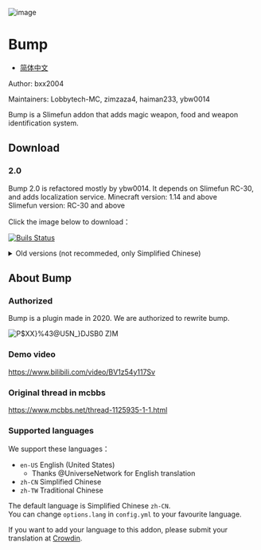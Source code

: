 ![image](https://user-images.githubusercontent.com/83174104/132268179-7e53d79b-b8cf-4044-86b7-baa94efb4b42.png)

# Bump

- [简体中文](/README-zh-CN.md)

Author: bxx2004

Maintainers: Lobbytech-MC, zimzaza4, haiman233, ybw0014

Bump is a Slimefun addon that adds magic weapon, food and weapon identification system.

## Download

### 2.0

Bump 2.0 is refactored mostly by ybw0014. It depends on Slimefun RC-30, and adds localization service. 
Minecraft version: 1.14 and above  
Slimefun version: RC-30 and above

Click the image below to download：

[![Buils Status](https://builds.guizhanss.net/f/SlimefunGuguProject/Bump/main/badge.svg)](https://builds.guizhanss.net/SlimefunGuguProject/Bump/main)

<details><summary>Old versions (not recommeded, only Simplified Chinese)</summary>

### 1.1

Bump 1.1 was refactored by haiman233 and zimzaza4 due to the API relocation update in Slimefun RC-27.  
Minecraft version: 1.16 - 1.17  
Slimefun version: RC-27 and above

See [releases](https://github.com/SlimefunGuguProject/Bump/releases/tag/v1.1)

### 1.0

Bump 1.0 was refactored by Lobbytech-MC based on the original MCBBS version.  
Minecraft version: 1.16 - 1.17  
Slimefun version: RC-21 - RC-26

See [releases](https://github.com/SlimefunGuguProject/Bump/releases/tag/v1.0)

### mcbbs original version

This is the original version published by bxx2004 in mcbbs.  
Minecraft version: 1.15 - 1.16  
Slimefun version: RC-16 - RC-21  

**Requires CS-CoreLib**

Visit [mcbbs thread](https://www.mcbbs.net/thread-1125935-1-1.html) to download

</details>

## About Bump

### Authorized

Bump is a plugin made in 2020. We are authorized to rewrite bump.

![P$XX}%43@U5N_}DJSB0 Z)M](https://user-images.githubusercontent.com/83174104/161408943-388d2640-03c5-4f6d-a11c-fcd6b532cfe5.png)

### Demo video

https://www.bilibili.com/video/BV1z54y117Sv

### Original thread in mcbbs

https://www.mcbbs.net/thread-1125935-1-1.html

### Supported languages

We support these languages：

- `en-US` English (United States)
  - Thanks @UniverseNetwork for English translation
- `zh-CN` Simplified Chinese
- `zh-TW` Traditional Chinese

The default language is Simplified Chinese `zh-CN`.  
You can change `options.lang` in `config.yml` to your favourite language.

If you want to add your language to this addon, please submit your translation at [Crowdin](https://crowdin.com/project/slimefun-bump).

